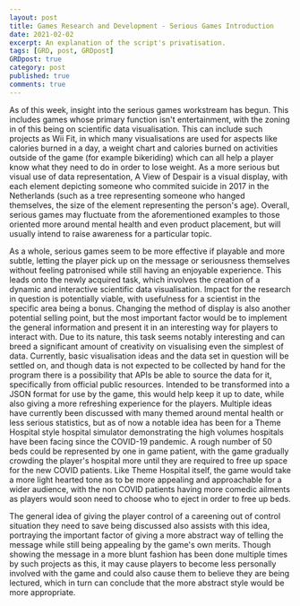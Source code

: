 ```yaml
---
layout: post
title: Games Research and Development - Serious Games Introduction
date: 2021-02-02
excerpt: An explanation of the script's privatisation.
tags: [GRD, post, GRDpost]
GRDpost: true
category: post
published: true
comments: true
---
```

As of this week, insight into the serious games workstream has begun. This includes games whose primary function isn't entertainment, with the zoning in of this being on scientific data visualisation. This can include such projects as Wii Fit, in which many visualisations are used for aspects like calories burned in a day, a weight chart and calories burned on activities outside of the game (for example bikeriding) which can all help a player know what they need to do in order to lose weight. As a more serious but visual use of data representation, A View of Despair is a visual display, with each element depicting someone who commited suicide in 2017 in the Netherlands (such as a tree representing someone who hanged themselves, the size of the element representing the person's age). Overall, serious games may fluctuate from the aforementioned examples to those oriented more around mental health and even product placement, but will usually intend to raise awareness for a particular topic.

As a whole, serious games seem to be more effective if playable and more subtle, letting the player pick up on the message or seriousness themselves without feeling patronised while still having an enjoyable experience. This leads onto the newly acquired task, which involves the creation of a dynamic and interactive scientific data visualisation. Impact for the research in question is potentially viable, with usefulness for a scientist in the specific area being a bonus. Changing the method of display is also another potential selling point, but the most important factor would be to implement the general information and present it in an interesting way for players to interact with. Due to its nature, this task seems notably interesting and can breed a significant amount of creativity on visualising even the simplest of data. Currently, basic visualisation ideas and the data set in question will be settled on, and though data is not expected to be collected by hand for the program there is a possibility that APIs be able to source the data for it, specifically from official public resources. Intended to be transformed into a JSON format for use by the game, this would help keep it up to date, while also giving a more refreshing experience for the players. Multiple ideas have currently been discussed with many themed around mental health or less serious statistics, but as of now a notable idea has been for a Theme Hospital style hospital simulator demonstrating the high volumes hospitals have been facing since the COVID-19 pandemic. A rough number of 50 beds could be represented by one in game patient, with the game gradually crowding the player's hospital more until they are required to free up space for the new COVID patients. Like Theme Hospital itself, the game would take a more light hearted tone as to be more appealing and approachable for a wider audience, with the non COVID patients having more comedic ailments as players would soon need to choose who to eject in order to free up beds.

The general idea of giving the player control of a careening out of control situation they need to save being discussed also assists with this idea, portraying the important factor of giving a more abstract way of telling the message while still being appealing by the game's own merits. Though showing the message in a more blunt fashion has been done multiple times by such projects as this, it may cause players to become less personally involved with the game and could also cause them to believe they are being lectured, which in turn can conclude that the more abstract style would be more appropriate. 